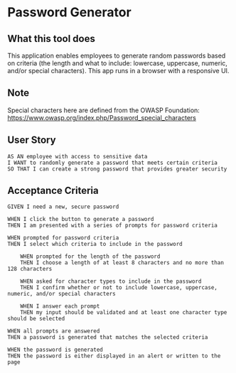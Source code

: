 # Password Generator

## What this tool does 

This application enables employees to generate random passwords based on criteria (the length and what to include: lowercase, uppercase, numeric, and/or special characters). This app runs in a browser with a  responsive UI.

## Note
Special characters here are defined from the OWASP Foundation: https://www.owasp.org/index.php/Password_special_characters 

## User Story

```
AS AN employee with access to sensitive data
I WANT to randomly generate a password that meets certain criteria
SO THAT I can create a strong password that provides greater security
```

## Acceptance Criteria

```
GIVEN I need a new, secure password

WHEN I click the button to generate a password
THEN I am presented with a series of prompts for password criteria

WHEN prompted for password criteria
THEN I select which criteria to include in the password

	WHEN prompted for the length of the password
	THEN I choose a length of at least 8 characters and no more than 128 characters

	WHEN asked for character types to include in the password
	THEN I confirm whether or not to include lowercase, uppercase, numeric, and/or special characters

	WHEN I answer each prompt
	THEN my input should be validated and at least one character type should be selected

WHEN all prompts are answered
THEN a password is generated that matches the selected criteria

WHEN the password is generated
THEN the password is either displayed in an alert or written to the page
```
